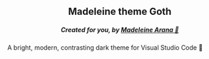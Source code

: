 

<h2 align="center">Madeleine theme Goth</h2>
<h5 align="center">Created for you, by <a href="https://github.com/madelynArana">Madeleine Arana 🌙</a></h5>

A bright, modern, contrasting dark theme for Visual Studio Code 🦄


